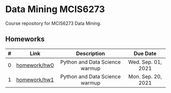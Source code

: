 # Data Mining MCIS6273
Course repository for MCIS6273 Data Mining.


## Homeworks

| # | Link | Description | Due Date |
|:-:|:----:|:-----------:|:--------:|
| 0 | [homework/hw0](./homework/hw0/hw0.ipynb) | Python and Data Science warmup | Wed. Sep. 01, 2021 |
| 1 | [homework/hw1](./homework/hw1/hw1.ipynb) | Python and Data Science warmup | Mon. Sep. 20, 2021 |

